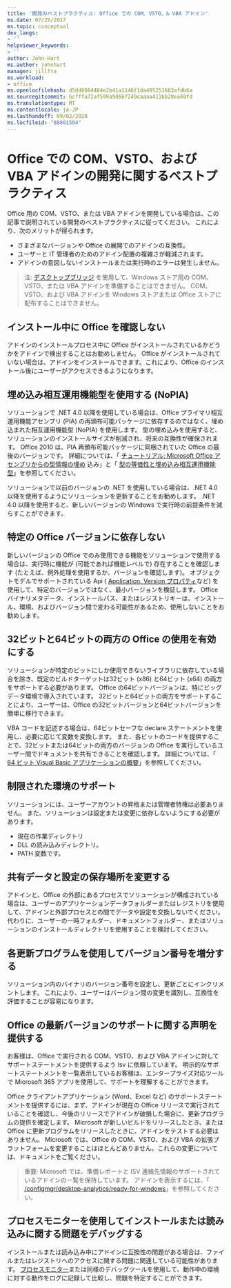 ```yaml
---
title: '開発のベストプラクティス: Office での COM、VSTO、& VBA アドイン'
ms.date: 07/25/2017
ms.topic: conceptual
dev_langs:
- ''
helpviewer_keywords:
- ''
author: John-Hart
ms.author: johnhart
manager: jillfra
ms.workload:
- office
ms.openlocfilehash: d5dd8864484e2b41a1146f1da495251663afdb6a
ms.sourcegitcommit: 6cfffa72af599a9d667249caaaa411bb28ea69fd
ms.translationtype: MT
ms.contentlocale: ja-JP
ms.lasthandoff: 09/02/2020
ms.locfileid: "88801504"
---
```

# <a name="development-best-practices-for-com-vsto-and-vba-add-ins-in-office"></a>Office での COM、VSTO、および VBA アドインの開発に関するベストプラクティス
  Office 用の COM、VSTO、または VBA アドインを開発している場合は、この記事で説明されている開発のベストプラクティスに従ってください。   これにより、次のメリットが得られます。

- さまざまなバージョンや Office の展開でのアドインの互換性。
- ユーザーと IT 管理者のためのアドイン配置の複雑さが軽減されます。
- アドインの意図しないインストールまたは実行時のエラーは発生しません。

>注: [デスクトップブリッジ](/windows/uwp/porting/desktop-to-uwp-root) を使用して、Windows ストア用の COM、VSTO、または VBA アドインを準備することはできません。 COM、VSTO、および VBA アドインを Windows ストアまたは Office ストアに配布することはできません。

## <a name="do-not-check-for-office-during-installation"></a>インストール中に Office を確認しない
 アドインのインストールプロセス中に Office がインストールされているかどうかをアドインで検出することはお勧めしません。 Office がインストールされていない場合は、アドインをインストールできます。これにより、Office のインストール後にユーザーがアクセスできるようになります。

## <a name="use-embedded-interop-types-nopia"></a>埋め込み相互運用機能型を使用する (NoPIA)
ソリューションで .NET 4.0 以降を使用している場合は、Office プライマリ相互運用機能アセンブリ (PIA) の再頒布可能パッケージに依存するのではなく、埋め込まれた相互運用機能型 (NoPIA) を使用します。 型の埋め込みを使用すると、ソリューションのインストールサイズが削減され、将来の互換性が確保されます。 Office 2010 は、PIA 再頒布可能パッケージに同梱されていた Office の最後のバージョンです。 詳細については、「 [チュートリアル: Microsoft Office アセンブリからの型情報の埋め](https://msdn.microsoft.com/library/ee317478.aspx) 込み」と「 [型の等価性と埋め込み相互運用機能型](/windows/uwp/porting/desktop-to-uwp-root)」を参照してください。

ソリューションで以前のバージョンの .NET を使用している場合は、.NET 4.0 以降を使用するようにソリューションを更新することをお勧めします。 .NET 4.0 以降を使用すると、新しいバージョンの Windows で実行時の前提条件を減らすことができます。

## <a name="avoid-depending-on-specific-office-versions"></a>特定の Office バージョンに依存しない
新しいバージョンの Office でのみ使用できる機能をソリューションで使用する場合は、実行時に機能が (可能であれば機能レベルで) 存在することを確認します (たとえば、例外処理を使用するか、バージョンを確認します)。 オブジェクトモデルでサポートされている Api ( [Application. Version プロパティ](<xref:Microsoft.Office.Interop.Excel._Application.Version%2A>)など) を使用して、特定のバージョンではなく、最小バージョンを検証します。 Office バイナリメタデータ、インストールパス、またはレジストリキーは、インストール、環境、およびバージョン間で変わる可能性があるため、使用しないことをお勧めします。

## <a name="enable-both-32-bit-and-64-bit-office-usage"></a>32ビットと64ビットの両方の Office の使用を有効にする
ソリューションが特定のビットにしか使用できないライブラリに依存している場合を除き、既定のビルドターゲットは32ビット (x86) と64ビット (x64) の両方をサポートする必要があります。 Office の64ビットバージョンは、特にビッグデータ環境で導入されています。 32ビットと64ビットの両方をサポートすることにより、ユーザーは、Office の32ビットバージョンと64ビットバージョンを簡単に移行できます。

VBA コードを記述する場合は、64ビットセーフな declare ステートメントを使用し、必要に応じて変数を変換します。 また、各ビットのコードを提供することで、32ビットまたは64ビットの両方のバージョンの Office を実行しているユーザー間でドキュメントを共有できることを確認します。 詳細については、「 [64 ビット Visual Basic アプリケーションの概要](/office/vba/Language/Concepts/Getting-Started/64-bit-visual-basic-for-applications-overview)」を参照してください。

## <a name="support-restricted-environments"></a>制限された環境のサポート
ソリューションには、ユーザーアカウントの昇格または管理者特権は必要ありません。 また、ソリューションは設定または変更に依存しないようにする必要があります。

- 現在の作業ディレクトリ
- DLL の読み込みディレクトリ。
- PATH 変数です。

## <a name="change-the-save-location-of-shared-data-and-settings"></a>共有データと設定の保存場所を変更する
アドインと、Office の外部にあるプロセスでソリューションが構成されている場合は、ユーザーのアプリケーションデータフォルダーまたはレジストリを使用して、アドインと外部プロセスとの間でデータや設定を交換しないでください。 代わりに、ユーザーの一時フォルダー、ドキュメントフォルダー、またはソリューションのインストールディレクトリを使用することを検討してください。

## <a name="increment-the-version-number-with-each-update"></a>各更新プログラムを使用してバージョン番号を増分する
ソリューション内のバイナリのバージョン番号を設定し、更新ごとにインクリメントします。 これにより、ユーザーはバージョン間の変更を識別し、互換性を評価することが容易になります。

## <a name="provide-support-statements-for-the-latest-versions-of-office"></a>Office の最新バージョンのサポートに関する声明を提供する
お客様は、Office で実行される COM、VSTO、および VBA アドインに対してサポートステートメントを提供するよう Isv に依頼しています。 明示的なサポートステートメントを一覧表示しているお客様は、エンタープライズ対応ツールで Microsoft 365 アプリを使用して、サポートを理解することができます。

Office クライアントアプリケーション (Word、Excel など) のサポートステートメントを提供するには、まず、アドインが現在の Office リリースで実行されていることを確認し、今後のリリースでアドインが破損した場合に、更新プログラムの提供を確定します。 Microsoft が新しいビルドをリリースしたとき、または Office に更新プログラムをリリースしたときに、アドインをテストする必要はありません。 Microsoft では、Office の COM、VSTO、および VBA の拡張プラットフォームを変更することはほとんどありません。これらの変更については、ドキュメントをご覧ください。

>重要: Microsoft では、準備レポートと ISV 連絡先情報のサポートされているアドインの一覧を保持しています。 アドインを表示するには、「 [/configmgr/desktop-analytics/ready-for-windows](/configmgr/desktop-analytics/ready-for-windows)」を参照してください。

## <a name="use-process-monitor-to-help-debug-installation-or-loading-issues"></a>プロセスモニターを使用してインストールまたは読み込みに関する問題をデバッグする
インストールまたは読み込み中にアドインに互換性の問題がある場合は、ファイルまたはレジストリへのアクセスに関する問題に関連している可能性があります。 [プロセスモニター](/sysinternals/downloads/procmon)または同様のデバッグツールを使用して、動作中の環境に対する動作をログに記録して比較し、問題を特定することができます。
